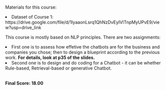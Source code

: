 Materials for this course:
<li> Dataset of Course 1: https://drive.google.com/file/d/1lyaaonLsrq1QhNzDvEyIVlTnpMyUPvE9/view?usp=drive_link</li>

This course is mostly based on NLP principles. There are two assignments: 
<li> First one is to assess how effetive the chatbots are for the business and companies you chose; then to design a blueprint according to the previous work. <b>For details, look at p35 of the slides.</b></li>
<li>Second one is to design and do coding for a Chatbot - it can be whether Rule-based, Retrieval-based or generative Chatbot.</li> <br/>

**Final Score: 18.00**
